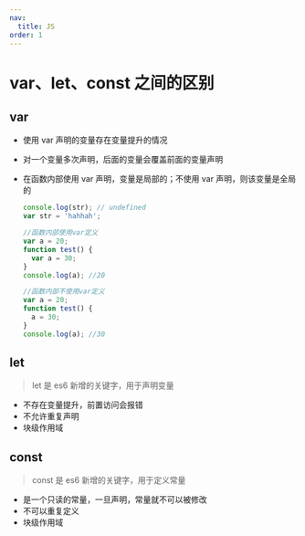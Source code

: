 ```yaml
---
nav:
  title: JS
order: 1
---
```


# var、let、const 之间的区别

## var

- 使用 var 声明的变量存在变量提升的情况

- 对一个变量多次声明，后面的变量会覆盖前面的变量声明

- 在函数内部使用 var 声明，变量是局部的；不使用 var 声明，则该变量是全局的

  ```js
  console.log(str); // undefined
  var str = 'hahhah';

  //函数内部使用var定义
  var a = 20;
  function test() {
    var a = 30;
  }
  console.log(a); //20

  //函数内部不使用var定义
  var a = 20;
  function test() {
    a = 30;
  }
  console.log(a); //30
  ```

## let

> let 是 es6 新增的关键字，用于声明变量

- 不存在变量提升，前置访问会报错
- 不允许重复声明
- 块级作用域

## const

> const 是 es6 新增的关键字，用于定义常量

- 是一个只读的常量，一旦声明，常量就不可以被修改
- 不可以重复定义
- 块级作用域
